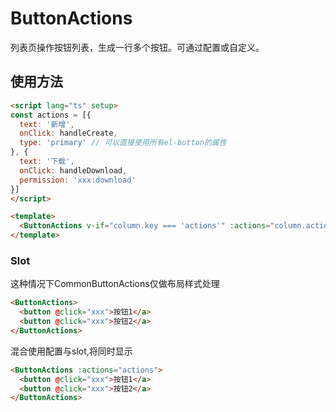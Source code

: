 # ButtonActions
列表页操作按钮列表，生成一行多个按钮。可通过配置或自定义。

<demo src="./demos/demo1.vue" />

## 使用方法

```html
<script lang="ts" setup>
const actions = [{
  text: '新增',
  onClick: handleCreate,
  type: 'primary' // 可以直接使用所有el-button的属性
}, {
  text: '下载',
  onClick: handleDownload,
  permission: 'xxx:download'
}]
</script>

<template>
  <ButtonActions v-if="column.key === 'actions'" :actions="column.actions" :record="record" :column="column" />
</template>
```

### Slot
这种情况下CommonButtonActions仅做布局样式处理
```html
<ButtonActions>
  <button @click="xxx">按钮1</a>
  <button @click="xxx">按钮2</a>
</ButtonActions>
```
混合使用配置与slot,将同时显示
```html
<ButtonActions :actions="actions">
  <button @click="xxx">按钮1</a>
  <button @click="xxx">按钮2</a>
</ButtonActions>
```
